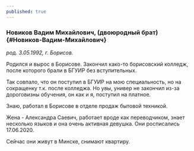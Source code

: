 ```yaml
---
published: true
---
```


### Новиков Вадим Михайлович, (двоюродный брат) {#Новиков-Вадим-Михайлович}

_род. 3.05.1992, г. Борисов._

Родился и вырос в Борисове. 
Закончил како-то борисовский колледж, после которого брали в БГУИР без вступительных.

Так совпало, что он поступил в БГУИР на мою специальность, но на сокращенку т.к. после колледжа.
Но увы, универ не закончил из-за дороговизны обучения, он как и я, поступил на платное.

Знаю, работал в Борисове в отделе продаж бытовой техникой. 

Жена - Александра Саевич, работает вроде как переводчиком, знает несколько языков и она очень активная девушка. 
Они росписались 17.06.2020.

Сейчас они живут в Минске, снимают квартиру.
        
